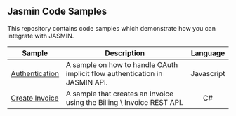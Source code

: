 ## Jasmin Code Samples

This repository contains code samples which demonstrate how you can integrate with JASMIN.

Sample | Description | Language
------------ | ------------- | :-----------:
[Authentication](oauthimplicit-javascript) | A sample on how to handle OAuth implicit flow authentication in JASMIN API. | Javascript
[Create Invoice](createinvoice-csharp) | A sample that creates an Invoice using the Billing \ Invoice REST API. | C#

